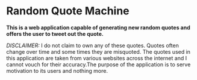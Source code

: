 # Random Quote Machine

**This is a web application capable of generating new random quotes and offers the user to tweet out the quote.**

*DISCLAIMER:* I do not claim to own any of these quotes. Quotes often change over time and some times they are misquoted.
The quotes used in this application are taken from various websites across the internet and I cannot vouch for their accuracy.The purpose of the application is to serve motivation to its users and nothing more. 

 
